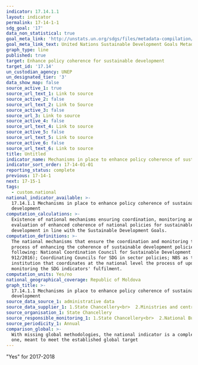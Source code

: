 ```yaml
---
indicator: 17.14.1.1
layout: indicator
permalink: 17-14-1-1
sdg_goal: '17'
data_non_statistical: true
goal_meta_link: 'http://unstats.un.org/sdgs/files/metadata-compilation/Metadata-Goal-17.pdf'
goal_meta_link_text: United Nations Sustainable Development Goals Metadata (pdf 468kB)
graph_type: line
published: true
target: Enhance policy coherence for sustainable development
target_id: '17.14'
un_custodian_agency: UNEP
un_designated_tier: '3'
data_show_map: false
source_active_1: true
source_url_text_1: Link to source
source_active_2: false
source_url_text_2: Link to Source
source_active_3: false
source_url_3: Link to source
source_active_4: false
source_url_text_4: Link to source
source_active_5: false
source_url_text_5: Link to source
source_active_6: false
source_url_text_6: Link to source
title: Untitled
indicator_name: Mechanisms in place to enhance policy coherence of sustainable development
indicator_sort_order: 17-14-01-01
reporting_status: complete
previous: 17-14-1
next: 17-15-1
tags:
  - custom.national
national_indicator_available: >-
  17.14.1.1 Mechanisms in place to enhance policy coherence of sustainable
  development
computation_calculations: >-
  Existence of national mechanisms ensuring coordination, monitoring and
  evaluation of enhanced coherence of national policies for sustainable
  development in line with the Sustainable Development Goals.
computation_definitions: >-
  The national mechanisms that ensure the coordination and monitoring the
  process of enhancing the coherence of sustainable development policies are the
  following: National Coordination Council for Sustainable Development (GD.
  912/2016); Coordinating Councils for SDG in sector policies; NBS as the
  institution that coordinates at the national level the process of updating and
  monitoring the SDG indicators' fulfilment.
computation_units: Yes/no
national_geographical_coverage: Republic of Moldova
graph_title: >-
  17.14.1.1 Mechanisms in place to enhance policy coherence of sustainable
  development
source_data_source_1: administrative data
source_data_supplier_1: 1.State Chancellery<br>  2.Ministries and central public authorities
source_organisation_1: State Chancellery
source_responsible_monitoring_1: 1.State Chancellery<br>  2.National Bureau of Statistics
source_periodicity_1: Annual
comparison_global: >-
  With missing global methodologies, the national indicator is a complementary
  one, meant to meet the established global target
---
```

"Yes" for 2017-2018
